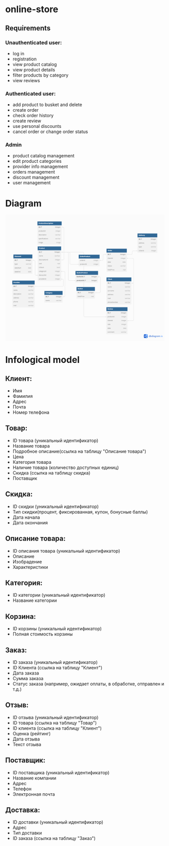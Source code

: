 # online-store
## Requirements

### Unauthenticated user:
* log in 
* registration
* view product catalog
* view product details
* filter products by category
* view reviews

### Authenticated user:
* add product to busket and delete
* create order
* check order history
* create review
* use personal discounts
* cancel order or change order status

### Admin
* product catalog management
* edit product categories
* provider info management
* orders management
* discount management
* user management


# Diagram
![Image alt](https://github.com/A1nzz/db-labs/raw/main/schema.png)


# Infological model

## Клиент:
* Имя 
* Фамилия 
* Адрес
* Почта
* Номер телефона

## Товар:
* ID товара (уникальный идентификатор)
* Название товара
* Подробное описание(ссылка на таблицу "Описание товара")
* Цена
* Категория товара
* Наличие товара (количество доступных единиц)
* Скидка (ссылка на таблицу скидка)
* Поставщик

## Скидка:
* ID скидки (уникальный идентификатор)
* Тип скидки(процент, фиксированная, купон, бонусные баллы)
* Дата начала
* Дата окончания

## Описание товара:
* ID описания товара (уникальный идентификатор)
* Описание 
* Изобрадение
* Характеристики

## Категория:
* ID категории (уникальный идентификатор)
* Название категории

## Корзина:
* ID корзины (уникальный идентификатор)
* Полная стоимость корзины

## Заказ:
* ID заказа (уникальный идентификатор)
* ID Клиента (ссылка на таблицу "Клиент")
* Дата заказа
* Сумма заказа
* Статус заказа (например, ожидает оплаты, в обработке, отправлен и т.д.)

## Отзыв:
* ID отзыва (уникальный идентификатор)
* ID товара (ссылка на таблицу "Товар")
* ID клиента (ссылка на таблицу "Клиент")
* Оценка (рейтинг)
* Дата отзыва
* Текст отзыва

## Поставщик:
* ID поставщика (уникальный идентификатор)
* Название компании
* Адрес
* Телефон
* Электронная почта

## Доставка: 
* ID доставки (уникальный идентификатор)
* Адрес
* Тип доставки
* ID заказа (ссылка на таблицу "Заказ")


